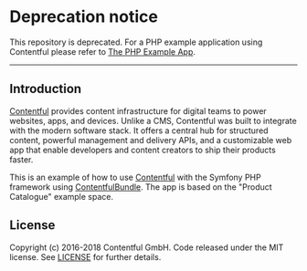 # Deprecation notice

This repository is deprecated. For a PHP example application using Contentful please refer to [The PHP Example App](https://github.com/contentful/the-example-app.php).

---

## Introduction

[Contentful](https://www.contentful.com/) provides content infrastructure for digital teams to power websites, apps, and devices. Unlike a CMS, Contentful was built to integrate with the modern software stack. It offers a central hub for structured content, powerful management and delivery APIs, and a customizable web app that enable developers and content creators to ship their products faster.

This is an example of how to use [Contentful](https://www.contentful.com) with the Symfony PHP framework using [ContentfulBundle](https://github.com/contentful/ContentfulBundle). The app is based on the "Product Catalogue" example space.

## License

Copyright (c) 2016-2018 Contentful GmbH. Code released under the MIT license. See [LICENSE](LICENSE) for further details.
